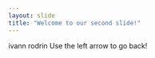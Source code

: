 ```yaml
---
layout: slide
title: "Welcome to our second slide!"
---
```

ivann rodrin
Use the left arrow to go back!

